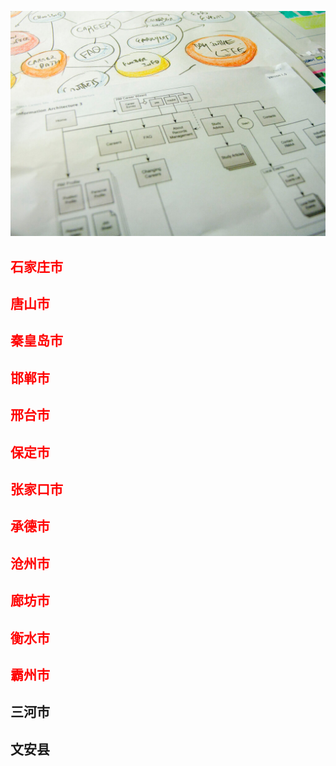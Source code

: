 ![Flowchart](images/4853380320_492f9dce63_b.jpg ':class=banner-image')

## <span style="color:red;">石家庄市</span>

## <span style="color:red;">唐山市</span>

## <span style="color:red;">秦皇岛市</span>

## <span style="color:red;">邯郸市</span>

## <span style="color:red;">邢台市</span>

## <span style="color:red;">保定市</span>

## <span style="color:red;">张家口市</span>

## <span style="color:red;">承德市</span>

## <span style="color:red;">沧州市</span>

## <span style="color:red;">廊坊市</span>

## <span style="color:red;">衡水市</span>

## <span style="color:red;">霸州市</span>

## 三河市

## 文安县

